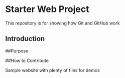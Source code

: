 # Starter Web Project

This repository is for showing how Git and GitHub work

## Introduction

##Purpose

##How to Contribute

Sample website with plenty of files for demos
